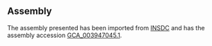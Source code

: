 
Assembly
--------

The assembly presented has been imported from 
[INSDC](http://www.insdc.org) and has the assembly accession
[GCA\_003947045.1](http://www.ebi.ac.uk/ena/data/view/GCA_003947045.1).

